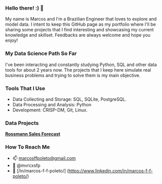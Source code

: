### Hello there! :) 👋

My name is Marcos and I'm a Brazilian Engineer that loves to explore and model data. I intent to keep this GitHub page as my portfolio where I'll be sharing some projects that I find interesting and showcasing my current knowledge and skillset. Feedbacks are always welcome and hope you enjoy!

### My Data Science Path So Far

I've been interacting and constantly studying Python, SQL and other data tools for about 2 years now. The projects that I keep here simulate real business problems and trying to solve them is my main objective. 

### Tools That I Use

* Data Collecting and Storage: SQL, SQLite, PostgreSQL.
* Data Processing and Analysis: Python
* Development: CRISP-DM, Git, Linux.

### Data Projects

[**Rossmann Sales Forecast**](https://github.com/mvrcosp/Rossmann)

### How To Reach Me

- 📫 marcosffpoleto@gmail.com
- 📸 @mvrcxsfp
- 👔 [/in/marcos-f-f-poleto/] (https://www.linkedin.com/in/marcos-f-f-poleto/) 



